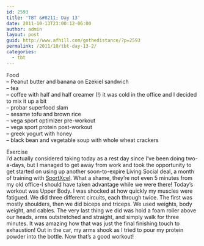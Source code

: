 ```yaml
---
id: 2593
title: 'TBT &#8211; Day 13'
date: 2011-10-13T23:00:12-06:00
author: admin
layout: post
guid: http://www.afhill.com/gothedistance/?p=2593
permalink: /2011/10/tbt-day-13-2/
categories:
  - tbt
---
```

Food  
&#8211; Peanut butter and banana on Ezekiel sandwich  
&#8211; tea  
&#8211; coffee with half and half creamer (!) it was cold in the office and I decided to mix it up a bit  
&#8211; probar superfood slam  
&#8211; sesame tofu and brown rice  
&#8211; vega sport optimizer pre-workout  
&#8211; vega sport protein post-workout  
&#8211; greek yogurt with honey  
&#8211; black bean and vegetable soup with whole wheat crackers

Exercise  
I&#8217;d actually considered taking today as a rest day since I&#8217;ve been doing two-a-days, but I managed to get away from work and took the opportunity to get started on using up another soon-to-expire Living Social deal, a month of training with [SportXcel](http://www.sportxcel.com). What a shame, they&#8217;re not even 5 minutes from my old office-I should have taken advantage while we were there! Today&#8217;s workout was Upper Body. I was shocked at how quickly my muscles were fatigued. We did three different circuits, each through twice. The first was mostly shoulders, then we did biceps and triceps. We used weights, body weight, and cables. The very last thing we did was hold a foam roller above our heads, arms outstretched and straight, and simply walk for three minutes. It was amazing how that was just the final finishing touch to exhaustion! Out in the car, my arms shook as I tried to pour my protein powder into the bottle. Now that&#8217;s a good workout!